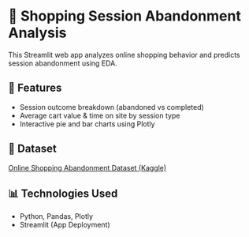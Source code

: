 # 🛒 Shopping Session Abandonment Analysis

This Streamlit web app analyzes online shopping behavior and predicts session abandonment using EDA.

## 🚀 Features
- Session outcome breakdown (abandoned vs completed)
- Average cart value & time on site by session type
- Interactive pie and bar charts using Plotly

## 📁 Dataset
[Online Shopping Abandonment Dataset (Kaggle)](https://www.kaggle.com/datasets/sahideseker/online-shopping-abandonment-prediction)

## 📊 Technologies Used
- Python, Pandas, Plotly
- Streamlit (App Deployment)

